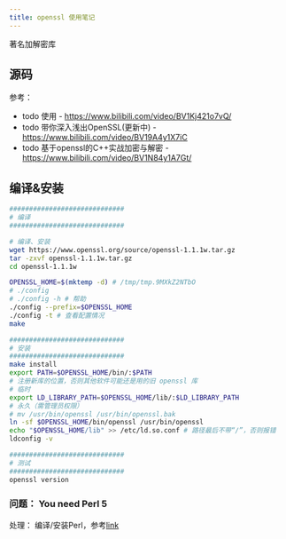 ```yaml
---
title: openssl 使用笔记
---
```


著名加解密库

<!-- more -->

## 源码

参考：

+ todo 使用 - <https://www.bilibili.com/video/BV1Kj421o7vQ/>
+ todo 带你深入浅出OpenSSL(更新中) - <https://www.bilibili.com/video/BV19A4y1X7iC>
+ todo 基于openssl的C++实战加密与解密 - <https://www.bilibili.com/video/BV1N84y1A7Gt/>

## 编译&安装

```bash
#############################
# 编译
#############################

# 编译、安装
wget https://www.openssl.org/source/openssl-1.1.1w.tar.gz
tar -zxvf openssl-1.1.1w.tar.gz
cd openssl-1.1.1w

OPENSSL_HOME=$(mktemp -d) # /tmp/tmp.9MXkZ2NTbO
# ./config
# ./config -h # 帮助
./config --prefix=$OPENSSL_HOME
./config -t # 查看配置情况
make

#############################
# 安装
#############################
make install
export PATH=$OPENSSL_HOME/bin/:$PATH
# 注册新库的位置，否则其他软件可能还是用的旧 openssl 库
# 临时
export LD_LIBRARY_PATH=$OPENSSL_HOME/lib/:$LD_LIBRARY_PATH
# 永久（需管理员权限）
# mv /usr/bin/openssl /usr/bin/openssl.bak
ln -sf $OPENSSL_HOME/bin/openssl /usr/bin/openssl
echo "$OPENSSL_HOME/lib" >> /etc/ld.so.conf # 路径最后不带“/”，否则报错
ldconfig -v

#############################
# 测试
#############################
openssl version
```

### 问题： You need Perl 5

处理：
编译/安装Perl，参考[link](../lib-perl/README.md)
